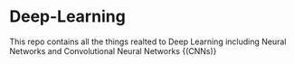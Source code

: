 # Deep-Learning
This repo contains all the things realted to Deep Learning including Neural Networks and Convolutional Neural Networks {(CNNs)}
